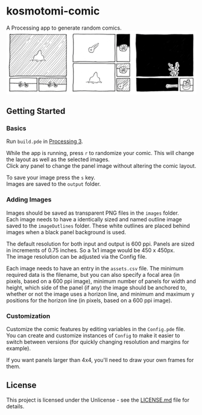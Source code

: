 # kosmotomi-comic
A Processing app to generate random comics.
![Comic](sampleComics2.gif)

## Getting Started

### Basics
Run `build.pde` in [Processing 3](https://processing.org/download/).

While the app is running, press `r` to randomize your comic. This will change the layout as well as the selected images.  
Click any panel to change the panel image without altering the comic layout.

To save your image press the `s` key.  
Images are saved to the `output` folder.

### Adding Images
Images should be saved as transparent PNG files in the `images` folder.  
Each image needs to have a identically sized and named outline image saved to the `imageOutlines` folder. These white outlines are placed behind images when a black panel background is used.

The default resolution for both input and output is 600 ppi. Panels are sized in increments of 0.75 inches. So a 1x1 image would be 450 x 450px.  
The image resolution can be adjusted via the Config file.

Each image needs to have an entry in the `assets.csv` file. The minimum required data is the filename, but you can also specify a focal area (in pixels, based on a 600 ppi image), minimum number of panels for width and height, which side of the panel (if any) the image should be anchored to, whether or not the image uses a horizon line, and minimum and maximum y positions for the horizon line (in pixels, based on a 600 ppi image).

### Customization
Customize the comic features by editing variables in the `Config.pde` file.  
You can create and customize instances of `Config` to make it easier to switch between versions (for quickly changing resolution and margins for example).

If you want panels larger than 4x4, you'll need to draw your own frames for them.

## License

This project is licensed under the Unlicense - see the [LICENSE.md](LICENSE.md) file for details.
